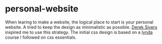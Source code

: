 # personal-website
When learing to make a website, the logical place to start is your personal website.
A tried to keep the design as minimalistic as possible. [Derek Sivers](http://www.sivers.org) inspired me to use this strategy. The initial css design is based on a [lynda](http://www.lynda.com) course I followed on css essentials.